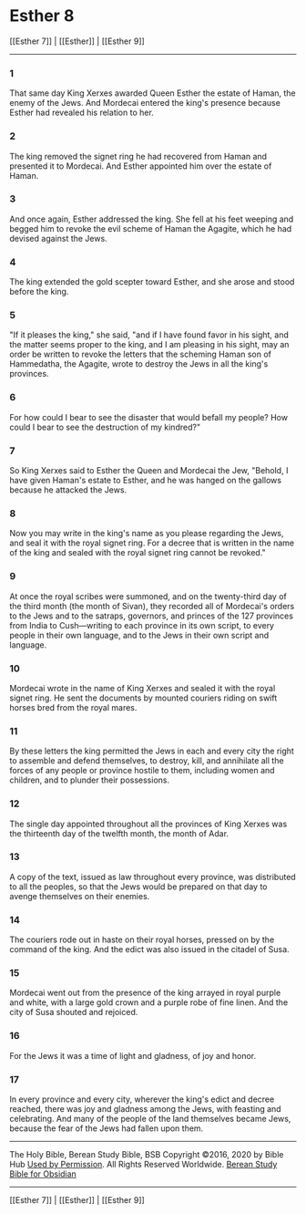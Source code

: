# Esther 8

[[Esther 7]] | [[Esther]] | [[Esther 9]]

---

### 1
That same day King Xerxes awarded Queen Esther the estate of Haman, the enemy of the Jews. And Mordecai entered the king's presence because Esther had revealed his relation to her.

### 2
The king removed the signet ring he had recovered from Haman and presented it to Mordecai. And Esther appointed him over the estate of Haman.

### 3
And once again, Esther addressed the king. She fell at his feet weeping and begged him to revoke the evil scheme of Haman the Agagite, which he had devised against the Jews.

### 4
The king extended the gold scepter toward Esther, and she arose and stood before the king.

### 5
"If it pleases the king," she said, "and if I have found favor in his sight, and the matter seems proper to the king, and I am pleasing in his sight, may an order be written to revoke the letters that the scheming Haman son of Hammedatha, the Agagite, wrote to destroy the Jews in all the king's provinces.

### 6
For how could I bear to see the disaster that would befall my people? How could I bear to see the destruction of my kindred?"

### 7
So King Xerxes said to Esther the Queen and Mordecai the Jew, "Behold, I have given Haman's estate to Esther, and he was hanged on the gallows because he attacked the Jews.

### 8
Now you may write in the king's name as you please regarding the Jews, and seal it with the royal signet ring. For a decree that is written in the name of the king and sealed with the royal signet ring cannot be revoked."

### 9
At once the royal scribes were summoned, and on the twenty-third day of the third month (the month of Sivan), they recorded all of Mordecai's orders to the Jews and to the satraps, governors, and princes of the 127 provinces from India to Cush—writing to each province in its own script, to every people in their own language, and to the Jews in their own script and language.

### 10
Mordecai wrote in the name of King Xerxes and sealed it with the royal signet ring. He sent the documents by mounted couriers riding on swift horses bred from the royal mares.

### 11
By these letters the king permitted the Jews in each and every city the right to assemble and defend themselves, to destroy, kill, and annihilate all the forces of any people or province hostile to them, including women and children, and to plunder their possessions.

### 12
The single day appointed throughout all the provinces of King Xerxes was the thirteenth day of the twelfth month, the month of Adar.

### 13
A copy of the text, issued as law throughout every province, was distributed to all the peoples, so that the Jews would be prepared on that day to avenge themselves on their enemies.

### 14
The couriers rode out in haste on their royal horses, pressed on by the command of the king. And the edict was also issued in the citadel of Susa.

### 15
Mordecai went out from the presence of the king arrayed in royal purple and white, with a large gold crown and a purple robe of fine linen. And the city of Susa shouted and rejoiced.

### 16
For the Jews it was a time of light and gladness, of joy and honor.

### 17
In every province and every city, wherever the king's edict and decree reached, there was joy and gladness among the Jews, with feasting and celebrating. And many of the people of the land themselves became Jews, because the fear of the Jews had fallen upon them.

---

The Holy Bible, Berean Study Bible, BSB
Copyright ©2016, 2020 by Bible Hub
[Used by Permission](https://berean.bible/terms.htm). All Rights Reserved Worldwide.
[Berean Study Bible for Obsidian](https://github.com/gapmiss/berean-study-bible-for-obsidian)

---

[[Esther 7]] | [[Esther]] | [[Esther 9]]

